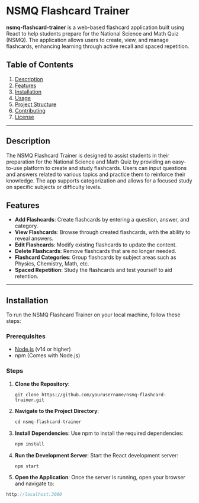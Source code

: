 # NSMQ Flashcard Trainer

**nsmq-flashcard-trainer** is a web-based flashcard application built using React to help students prepare for the National Science and Math Quiz (NSMQ). The application allows users to create, view, and manage flashcards, enhancing learning through active recall and spaced repetition.

## Table of Contents

1. [Description](https://www.notion.so/GIT-e2e40472af264e8e9c0b151ab6927cf1?pvs=21)
2. [Features](https://www.notion.so/GIT-e2e40472af264e8e9c0b151ab6927cf1?pvs=21)
3. [Installation](https://www.notion.so/GIT-e2e40472af264e8e9c0b151ab6927cf1?pvs=21)
4. [Usage](https://www.notion.so/GIT-e2e40472af264e8e9c0b151ab6927cf1?pvs=21)
5. [Project Structure](https://www.notion.so/GIT-e2e40472af264e8e9c0b151ab6927cf1?pvs=21)
6. [Contributing](https://www.notion.so/GIT-e2e40472af264e8e9c0b151ab6927cf1?pvs=21)
7. [License](https://www.notion.so/GIT-e2e40472af264e8e9c0b151ab6927cf1?pvs=21)

---

## Description

The NSMQ Flashcard Trainer is designed to assist students in their preparation for the National Science and Math Quiz by providing an easy-to-use platform to create and study flashcards. Users can input questions and answers related to various topics and practice them to reinforce their knowledge. The app supports categorization and allows for a focused study on specific subjects or difficulty levels.

## Features

- **Add Flashcards**: Create flashcards by entering a question, answer, and category.
- **View Flashcards**: Browse through created flashcards, with the ability to reveal answers.
- **Edit Flashcards**: Modify existing flashcards to update the content.
- **Delete Flashcards**: Remove flashcards that are no longer needed.
- **Flashcard Categories**: Group flashcards by subject areas such as Physics, Chemistry, Math, etc.
- **Spaced Repetition**: Study the flashcards and test yourself to aid retention.

---

## Installation

To run the NSMQ Flashcard Trainer on your local machine, follow these steps:

### Prerequisites

- [Node.js](https://nodejs.org/) (v14 or higher)
- npm (Comes with Node.js)

### Steps

1. **Clone the Repository**:
    
    ```
    git clone https://github.com/yourusername/nsmq-flashcard-trainer.git
    
    ```
    
2. **Navigate to the Project Directory**:

    
    ```jsx
    cd nsmq-flashcard-trainer
    ```
    
3. **Install Dependencies**:
Use npm to install the required dependencies:

    
    ```jsx
    npm install
    ```
    

1. **Run the Development Server**:
Start the React development server:

    
    ```jsx
    npm start
    ```
    

1. **Open the Application**:
Once the server is running, open your browser and navigate to:

```jsx
http://localhost:3000
```
